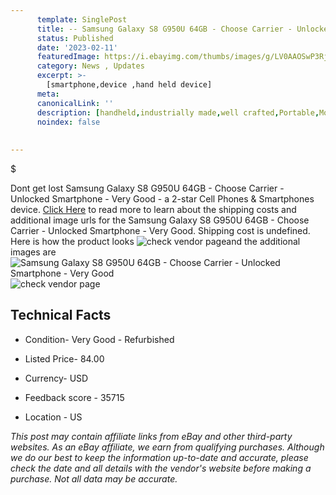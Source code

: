 ```yaml
---
      template: SinglePost
      title: -- Samsung Galaxy S8 G950U 64GB - Choose Carrier - Unlocked Smartphone - Very Good
      status: Published
      date: '2023-02-11'
      featuredImage: https://i.ebayimg.com/thumbs/images/g/LV0AAOSwP3Rjxx2N/s-l225.jpg
      category: News , Updates
      excerpt: >-
        [smartphone,device ,hand held device]
      meta:
      canonicalLink: ''
      description: [handheld,industrially made,well crafted,Portable,Mobile,Compact,Convenient,Lightweight,Maneuverable,Man-portable,Miniature,Carriable,Hand-held,Light,Holdable,Transportable,Mobile device,Pocket-sized,On-the-go,Wireless,Cordless,Compact size,Convenient size, smartphone,device ,hand held device]
      noindex: false
      
        
---
```

$

Dont get lost  Samsung Galaxy S8 G950U 64GB - Choose Carrier - Unlocked Smartphone - Very Good - a 2-star Cell Phones & Smartphones device. [Click Here](https://www.ebay.com/itm/255933378081?hash=item3b96d16e21%3Ag%3ALV0AAOSwP3Rjxx2N&mkevt=1&mkcid=1&mkrid=711-53200-19255-0&campid=%253CePNCampaignId%253E&customid=%253CreferenceId%253E&toolid=10049) to read more to learn about the shipping costs and additional image urls for the Samsung Galaxy S8 G950U 64GB - Choose Carrier - Unlocked Smartphone - Very Good. Shipping cost is undefined. Here is how the product looks ![check vendor page](https://i.ebayimg.com/thumbs/images/g/LV0AAOSwP3Rjxx2N/s-l225.jpg)and the additional images are![Samsung Galaxy S8 G950U 64GB - Choose Carrier - Unlocked Smartphone - Very Good](https://i.ebayimg.com/images/g/LV0AAOSwP3Rjxx2N/s-l1200.jpg)![check vendor page](https://origin-galleryplus.ebayimg.com/ws/web/255933378081_2_0_1/225x225.jpg,https://origin-galleryplus.ebayimg.com/ws/web/255933378081_3_0_1/225x225.jpg,https://origin-galleryplus.ebayimg.com/ws/web/255933378081_4_0_1/225x225.jpg,https://origin-galleryplus.ebayimg.com/ws/web/255933378081_5_0_1/225x225.jpg,https://origin-galleryplus.ebayimg.com/ws/web/255933378081_6_0_1/225x225.jpg,https://origin-galleryplus.ebayimg.com/ws/web/255933378081_7_0_1/225x225.jpg,https://origin-galleryplus.ebayimg.com/ws/web/255933378081_8_0_1/225x225.jpg,https://origin-galleryplus.ebayimg.com/ws/web/255933378081_9_0_1/225x225.jpg,https://origin-galleryplus.ebayimg.com/ws/web/255933378081_10_0_1/225x225.jpg,https://origin-galleryplus.ebayimg.com/ws/web/255933378081_11_0_1/225x225.jpg,https://origin-galleryplus.ebayimg.com/ws/web/255933378081_12_0_1/225x225.jpg)



 ## Technical Facts 



     
      

 - Condition- Very Good - Refurbished 


      

 - Listed Price- 84.00 


      

 - Currency- USD 


      

 - Feedback score - 35715 


      

 - Location - US 


      
      

 *_This post may contain affiliate links from eBay and other third-party websites. As an eBay affiliate, we earn from qualifying purchases. Although we do our best to keep the information up-to-date and accurate, please check the date and all details with the vendor's website before making a purchase. Not all data may be accurate._*






